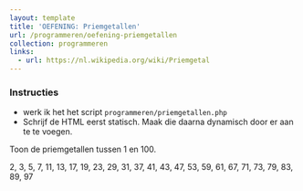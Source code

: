 ```yaml
---
layout: template
title: 'OEFENING: Priemgetallen'
url: /programmeren/oefening-priemgetallen
collection: programmeren
links:
  - url: https://nl.wikipedia.org/wiki/Priemgetal
---
```


<div class="highlight">
    <h3>Instructies</h3>
    <ul>
        <li>werk ik het het script <code>programmeren/priemgetallen.php</code></li>
        <li>Schrijf de HTML eerst statisch. Maak die daarna dynamisch door er <code><?php ... ?></code> aan te te voegen.</li>
    </ul>
</div>

Toon de priemgetallen tussen 1 en 100.

<div class="shadow result">
<p>2, 3, 5, 7, 11, 13, 17, 19, 23, 29, 31, 37, 41, 43, 47, 53, 59, 61, 67, 71, 73, 79, 83, 89, 97</p>
</div>